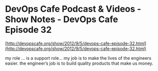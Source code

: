 <!--
id: 31200242181
link: http://tumblr.atmos.org/post/31200242181/devops-cafe-podcast-videos-show-notes-devops-cafe
slug: devops-cafe-podcast-videos-show-notes-devops-cafe
date: Sun Sep 09 2012 08:15:48 GMT-0700 (PDT)
publish: 2012-09-09
tags: 
title: DevOps Cafe Podcast & Videos - Show Notes - DevOps Cafe Episode 32
-->


DevOps Cafe Podcast & Videos - Show Notes - DevOps Cafe Episode 32
==================================================================

[http://devopscafe.org/show/2012/9/5/devops-cafe-episode-32.html](http://devopscafe.org/show/2012/9/5/devops-cafe-episode-32.html)

my role … is a support role… my job is to make the lives of the
engineers easier. the engineer’s job is to build quality products that
make us money.


